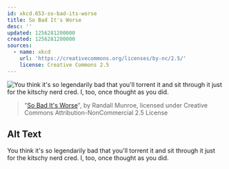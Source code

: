 ```yaml
---
id: xkcd.653-so-bad-its-worse
title: So Bad It's Worse
desc: ''
updated: 1256281200000
created: 1256281200000
sources:
  - name: xkcd
    url: 'https://creativecommons.org/licenses/by-nc/2.5/'
    license: Creative Commons 2.5
---
```

![You think it's so legendarily bad that you'll torrent it and sit through it just for the kitschy nerd cred. I, too, once thought as you did.](https://imgs.xkcd.com/comics/so_bad_its_worse.png)
> "[So Bad It's Worse](https://xkcd.com/653/)", by Randall Munroe, licensed under Creative Commons Attribution-NonCommercial 2.5 License

## Alt Text
You think it's so legendarily bad that you'll torrent it and sit through it just for the kitschy nerd cred. I, too, once thought as you did.

